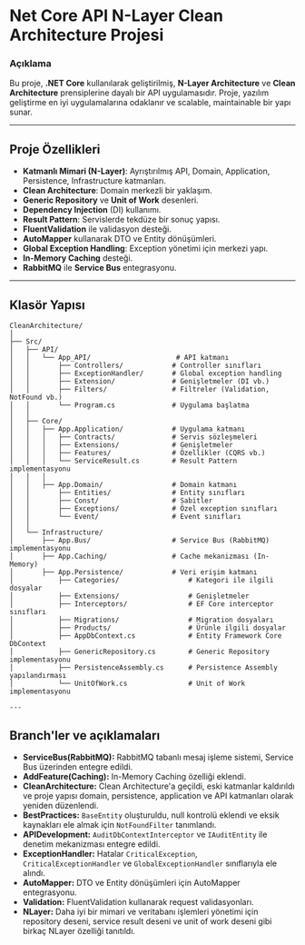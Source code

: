 # Net Core API N-Layer Clean Architecture Projesi

### Açıklama
Bu proje, **.NET Core** kullanılarak geliştirilmiş, **N-Layer Architecture** ve **Clean Architecture** prensiplerine dayalı bir API uygulamasıdır. Proje, yazılım geliştirme en iyi uygulamalarına odaklanır ve scalable, maintainable bir yapı sunar.

---

## Proje Özellikleri
- **Katmanlı Mimari (N-Layer)**: Ayrıştırılmış API, Domain, Application, Persistence, Infrastructure katmanları.
- **Clean Architecture**: Domain merkezli bir yaklaşım.
- **Generic Repository** ve **Unit of Work** desenleri.
- **Dependency Injection** (DI) kullanımı.
- **Result Pattern**: Servislerde tekdüze bir sonuç yapısı.
- **FluentValidation** ile validasyon desteği.
- **AutoMapper** kullanarak DTO ve Entity dönüşümleri.
- **Global Exception Handling**: Exception yönetimi için merkezi yapı.
- **In-Memory Caching** desteği.
- **RabbitMQ** ile **Service Bus** entegrasyonu.

---

## Klasör Yapısı

```plaintext
CleanArchitecture/
│
├── Src/
│   ├── API/
│   │   └── App_API/                     # API katmanı
│   │       ├── Controllers/            # Controller sınıfları
│   │       ├── ExceptionHandler/       # Global exception handling
│   │       ├── Extension/              # Genişletmeler (DI vb.)
│   │       ├── Filters/                # Filtreler (Validation, NotFound vb.)
│   │       └── Program.cs              # Uygulama başlatma
│   │
│   ├── Core/
│   │   ├── App.Application/            # Uygulama katmanı
│   │   │   ├── Contracts/              # Servis sözleşmeleri
│   │   │   ├── Extensions/             # Genişletmeler
│   │   │   ├── Features/               # Özellikler (CQRS vb.)
│   │   │   └── ServiceResult.cs        # Result Pattern implementasyonu
│   │   │
│   │   ├── App.Domain/                 # Domain katmanı
│   │       ├── Entities/               # Entity sınıfları
│   │       ├── Const/                  # Sabitler
│   │       ├── Exceptions/             # Özel exception sınıfları
│   │       └── Event/                  # Event sınıfları
│   │
│   └── Infrastructure/
│       ├── App.Bus/                    # Service Bus (RabbitMQ) implementasyonu
│       ├── App.Caching/                # Cache mekanizması (In-Memory)
│       ├── App.Persistence/            # Veri erişim katmanı
│           ├── Categories/                 # Kategori ile ilgili dosyalar
│           ├── Extensions/                 # Genişletmeler
│           ├── Interceptors/               # EF Core interceptor sınıfları
│           ├── Migrations/                 # Migration dosyaları
│           ├── Products/                   # Ürünle ilgili dosyalar
│           ├── AppDbContext.cs             # Entity Framework Core DbContext
│           ├── GenericRepository.cs        # Generic Repository implementasyonu
│           ├── PersistenceAssembly.cs      # Persistence Assembly yapılandırması
│           └── UnitOfWork.cs               # Unit of Work implementasyonu

---
```

## Branch'ler ve açıklamaları

- **ServiceBus(RabbitMQ):** RabbitMQ tabanlı mesaj işleme sistemi, Service Bus üzerinden entegre edildi.
- **AddFeature(Caching):** In-Memory Caching özelliği eklendi.
- **CleanArchitecture:** Clean Architecture'a geçildi, eski katmanlar kaldırıldı ve proje yapısı domain, persistence, application ve API katmanları olarak yeniden düzenlendi.
- **BestPractices:** `BaseEntity` oluşturuldu, null kontrolü eklendi ve eksik kaynakları ele almak için `NotFoundFilter` tanımlandı.
- **APIDevelopment:** `AuditDbContextInterceptor` ve `IAuditEntity` ile denetim mekanizması entegre edildi.
- **ExceptionHandler:** Hatalar `CriticalException`, `CriticalExceptionHandler` ve `GlobalExceptionHandler` sınıflarıyla ele alındı.
- **AutoMapper:** DTO ve Entity dönüşümleri için AutoMapper entegrasyonu.
- **Validation:** FluentValidation kullanarak request validasyonları.
- **NLayer:** Daha iyi bir mimari ve veritabanı işlemleri yönetimi için repository deseni, service result deseni ve unit of work deseni gibi birkaç NLayer özelliği tanıtıldı.
